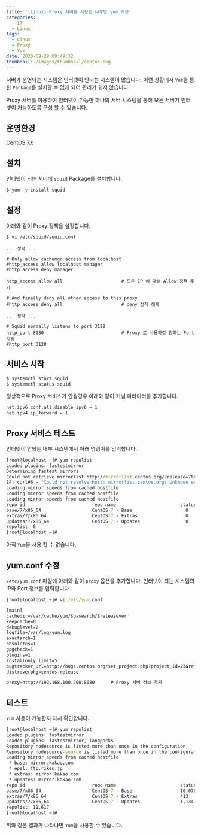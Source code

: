 ```yaml
---
title: '[Linux] Proxy 서버를 사용한 내부망 yum 사용'
categories:
  - IT
  - Linux
tags:
  - Linux
  - Proxy
  - Yum
date: 2020-09-28 09:49:32
thumbnail: /images/thumbnail/centos.png
---
```


서버가 운영되는 시스템은 인터넷이 안되는 시스템이 많습니다. 이런 상황에서 `Yum`을 통한 `Package`를 설치할 수 없게 되어 관리가 쉽지 않습니다.

Proxy 서버를 이용하여 인터넷이 가능한 하나의 서버 시스템을 통해 모든 서버가 인터넷이 가능하도록 구성 할 수 있습니다.

## 운영환경

CentOS 7.6

## 설치

인터넷이 되는 서버에 `squid` Package를 설치합니다.

```bash
$ yum -y install squid
```

## 설정

아래와 같이 Proxy 정책을 설정합니다.

```vi
$ vi /etc/squid/squid.conf

... 생략 ...

# Only allow cachemgr access from localhost
#http_access allow localhost manager
#http_access deny manager

http_access allow all                      # 모든 IP 에 대해 Allow 정책 추가

# And finally deny all other access to this proxy
#http_access deny all                      # deny 정책 해제

... 생략 ...

# Squid normally listens to port 3128
http_port 8080                             # Proxy 로 사용하길 원하는 Port 지정
#http_port 3128
```

## 서비스 시작

```bash
$ systemctl start squid
$ systemctl status squid
```

정상적으로 Proxy 서비스가 안될경우 아래와 같이 커널 파라미터를 추가합니다.

```bash
net.ipv6.conf.all.disable_ipv6 = 1
net.ipv4.ip_forward = 1
```

## Proxy 서비스 테스트

인터넷이 안되는 내부 시스템에서 아래 명령어를 입력합니다.

```cmd
[root@localhost ~]# yum repolist
Loaded plugins: fastestmirror
Determining fastest mirrors
Could not retrieve mirrorlist http://mirrorlist.centos.org/?release=7&arch=x86_64&repo=os&infra=stock error was
14: curl#6 - "Could not resolve host: mirrorlist.centos.org; Unknown error"
Loading mirror speeds from cached hostfile
Loading mirror speeds from cached hostfile
Loading mirror speeds from cached hostfile
repo id                         repo name                        status
base/7/x86_64                   CentOS-7 - Base                    0
extras/7/x86_64                 CentOS-7 - Extras                  0
updates/7/x86_64                CentOS-7 - Updates                 0
repolist: 0
[root@localhost ~]#
```

아직 `Yum`을 사용 할 수 없습니다.

## yum.conf 수정

`/etc/yum.conf` 파일에 아래와 같이 `proxy` 옵션을 추가합니다. 인터넷이 되는 시스템의 IP와 Port 정보를 입력합니다.

```cmd
[root@localhost ~]# vi /etc/yum.conf

[main]
cachedir=/var/cache/yum/$basearch/$releasever
keepcache=0
debuglevel=2
logfile=/var/log/yum.log
exactarch=1
obsoletes=1
gpgcheck=1
plugins=1
installonly_limit=5
bugtracker_url=http://bugs.centos.org/set_project.php?project_id=23&ref=http://bugs.centos.org/bug_report_page.php?category=yum
distroverpkg=centos-release

proxy=http://192.168.100.200:8080      # Proxy 서버 정보 추가
```

## 테스트

`Yum` 사용이 가능한지 다시 확인합니다.

```cmd
[root@localhost ~]# yum repolist
Loaded plugins: fastestmirror
Loaded plugins: fastestmirror, langpacks
Repository nodesource is listed more than once in the configuration
Repository nodesource-source is listed more than once in the configuration
Loading mirror speeds from cached hostfile
 * base: mirror.kakao.com
 * epel: ftp.riken.jp
 * extras: mirror.kakao.com
 * updates: mirror.kakao.com
repo id                         repo name                        status
base/7/x86_64                   CentOS-7 - Base                  10,070
extras/7/x86_64                 CentOS-7 - Extras                413
updates/7/x86_64                CentOS-7 - Updates               1,134
repolist: 11,617
[root@localhost ~]#
```

위와 같은 결과가 나타나면 `Yum`을 사용할 수 있습니다.
